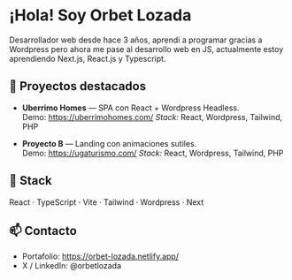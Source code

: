# ¡Hola! Soy Orbet Lozada
Desarrollador web desde hace 3 años, aprendi a programar gracias a Wordpress pero ahora me pase al desarrollo web en JS, actualmente estoy aprendiendo Next.js, React.js y Typescript. 

## 🚀 Proyectos destacados
- **Uberrimo Homes** — SPA con React + Wordpress Headless.  
  Demo: https://uberrimohomes.com/
  _Stack:_ React, Wordpress, Tailwind, PHP

- **Proyecto B** — Landing con animaciones sutiles.  
  Demo: https://ugaturismo.com/ 
   _Stack:_ React, Wordpress, Tailwind, PHP

## 🧰 Stack
React · TypeScript · Vite · Tailwind · Wordpress · Next

## 📫 Contacto
- Portafolio: https://orbet-lozada.netlify.app/
- X / LinkedIn: @orbetlozada
